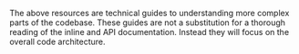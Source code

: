 The above resources are technical guides to understanding more complex parts of the codebase. These guides are not a substitution for a thorough reading of the inline and API documentation. Instead they will focus on the overall code architecture.